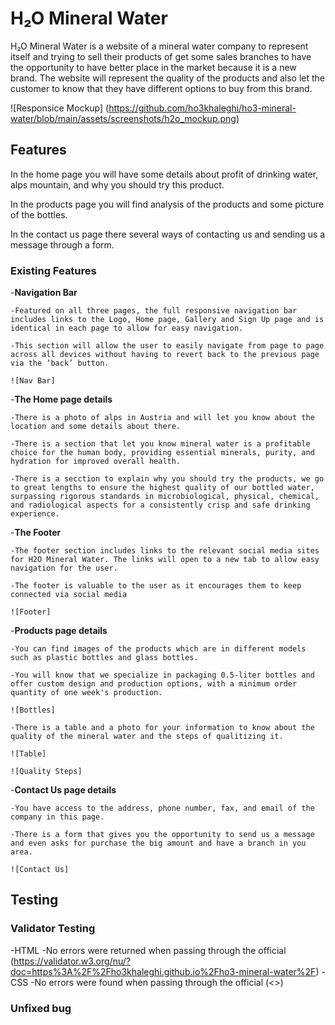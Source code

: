 # H&#8322;O Mineral Water

H&#8322;O Mineral Water is a website of a mineral water company to represent itself and trying to sell their products of get some sales branches to have the opportunity to have better place in the market because it is a new brand. The website will represent the quality of the products and also let the customer to know that they have different options to buy from this brand.

![Responsice Mockup] (https://github.com/ho3khaleghi/ho3-mineral-water/blob/main/assets/screenshots/h2o_mockup.png)

## Features

In the home page you will have some details about profit of drinking water, alps mountain, and why you should try this product.

In the products page you will find analysis of the products and some picture of the bottles.

In the contact us page there several ways of contacting us and sending us a message through a form.

### Existing Features

-__Navigation Bar__

    -Featured on all three pages, the full responsive navigation bar includes links to the Logo, Home page, Gallery and Sign Up page and is identical in each page to allow for easy navigation.

    -This section will allow the user to easily navigate from page to page across all devices without having to revert back to the previous page via the ‘back’ button.

    ![Nav Bar]

-__The Home page details__

    -There is a photo of alps in Austria and will let you know about the location and some details about there.

    -There is a section that let you know mineral water is a profitable choice for the human body, providing essential minerals, purity, and hydration for improved overall health.

    -There is a secction to explain why you should try the products, we go to great lengths to ensure the highest quality of our bottled water, surpassing rigorous standards in microbiological, physical, chemical, and radiological aspects for a consistently crisp and safe drinking experience.

-__The Footer__

    -The footer section includes links to the relevant social media sites for H2O Mineral Water. The links will open to a new tab to allow easy navigation for the user.

    -The footer is valuable to the user as it encourages them to keep connected via social media

    ![Footer]

-__Products page details__

    -You can find images of the products which are in different models such as plastic bottles and glass bottles.

    -You will know that we specialize in packaging 0.5-liter bottles and offer custom design and production options, with a minimum order quantity of one week's production.

    ![Bottles]

    -There is a table and a photo for your information to know about the quality of the mineral water and the steps of qualitizing it.

    ![Table]

    ![Quality Steps]

-__Contact Us page details__

    -You have access to the address, phone number, fax, and email of the company in this page.

    -There is a form that gives you the opportunity to send us a message and even asks for purchase the big amount and have a branch in you area.

    ![Contact Us]

## Testing

### Validator Testing

-HTML
    -No errors were returned when passing through the official (<https://validator.w3.org/nu/?doc=https%3A%2F%2Fho3khaleghi.github.io%2Fho3-mineral-water%2F>)
-CSS
    -No errors were found when passing through the official (<>)

### Unfixed bug
